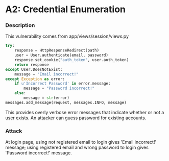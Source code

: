# A2: Credential Enumeration

### Description

This vulnerability comes from app/views/session/views.py
```python
try:
    response = HttpResponseRedirect(path)
    user = User.authenticate(email, password)
    response.set_cookie("auth_token", user.auth_token)
    return response
except User.DoesNotExist:
    message = "Email incorrect!"
except Exception as error:
    if u'Incorrect Password' in error.message:
        message = "Password incorrect!"
    else:
        message = str(error)
messages.add_message(request, messages.INFO, message)
```

This provides overly verbose error messages that indicate whether or not a user exists. An attacker can guess password for existing accounts.
### Attack

At login page, using not registered email to login gives 'Email incorrect!' message; using registered email and wrong password to login gives 'Password incorrect!' message.